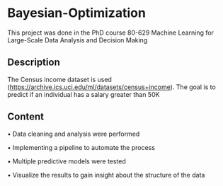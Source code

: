 # Bayesian-Optimization
This project was done in the PhD course 80-629 Machine Learning for Large-Scale Data Analysis and Decision Making

## Description

The Census income dataset is used (https://archive.ics.uci.edu/ml/datasets/census+income). The goal is to predict if an individual has a salary greater than 50K

## Content 

•	Data cleaning and analysis were performed

•	Implementing a pipeline to automate the process

•	Multiple predictive models were tested

•	Visualize the results to gain insight about the structure of the data






